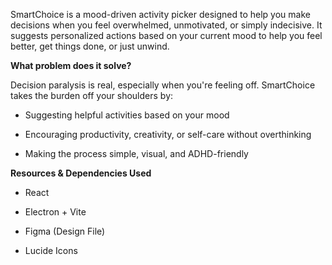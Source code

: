 SmartChoice is a mood-driven activity picker designed to help you make decisions when you feel overwhelmed, unmotivated, or simply indecisive. It suggests personalized actions based on your current mood to help you feel better, get things done, or just unwind.


**What problem does it solve?**

Decision paralysis is real, especially when you're feeling off. SmartChoice takes the burden off your shoulders by:

  * Suggesting helpful activities based on your mood
  
  * Encouraging productivity, creativity, or self-care without overthinking
  
  * Making the process simple, visual, and ADHD-friendly


**Resources & Dependencies Used**

  * React
  
  * Electron + Vite
  
  * Figma (Design File)
  
  * Lucide Icons
